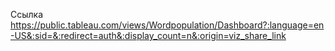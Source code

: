 Ссылка https://public.tableau.com/views/Wordpopulation/Dashboard?:language=en-US&:sid=&:redirect=auth&:display_count=n&:origin=viz_share_link
